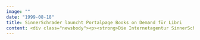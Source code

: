```yaml
---
image: ""
date: "1999-08-18"
title: SinnerSchrader launcht Portalpage Books on Demand für Libri
content: <div class="newsbody"><p><strong>Die Internetagentur SinnerSchrader hat für den Hamburger Mediendistributor Georg Lingenbrink (Libri) die erste Plattform für den digitalen Buchdruck "Books on Demand" gestartet. Mit der Webseite www.bod.de erhalten Kleinverleger und Autoren erstmals die Möglichkeit, Bücher ohne Risiko zu verlegen und über den Buchhandel und das Internet zu verkaufen. Das Verfahren erschließt neue Wege zur Veröffentlichung und Vermarktung von Nischen- und Spezialliteratur.</strong></p><p>Ziel der Website ist es, BoD für Verlage, Autoren und im wissenschaftlichen Bereich als kostengünstige Alternative zu herkömmlichen Publikationsverfahren zu etablieren. Damit das "Buch für Jedermann" auch Wirklichkeit werden kann, informiert die Internetseite ausführlich über das Anwendungsspektrum der Technologie und bietet die nötige Software sowie ausführliche Anleitungen zum kostenlosen Download an. Die englischsprachige Ausgabe startet Ende Juli unter www.bod.com.</p><p>Zusätzlich hat SinnerSchrader BoD Online als eigenständige Autorenplattform ausgebaut. Auf den individuell eingerichteten Homepages haben Leser wie Literaturagenten Gelegenheit, die BoD-Autoren und ihre Bücher näher kennenzulernen. Ein feuilletonartiger Fragebogen sorgt für private Einblicke, und das "literarische Bekenntnis" beantwortet endlich die ewige Frage&#58; Warum sind Sie Autor geworden?</p><p>Alle BoD-Titel sind direkt mit dem Online-Buchshop Libri.de verlinkt und können sofort bestellt werden. Erst durch die Bestellung eines Internetkunden wird die physische Produktion dieses "Buches auf Anfrage" in Gang gesetzt&#58; Damit wird das Buch per Mausklick Wirklichkeit.</p></div>
---
```


